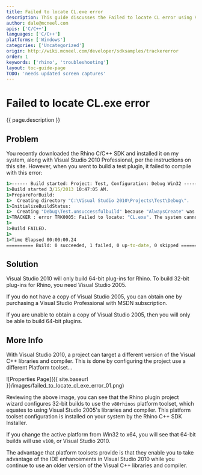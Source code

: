 ```yaml
---
title: Failed to locate CL.exe error
description: This guide discusses the Failed to locate CL error using Visual Studio 2010.
author: dale@mcneel.com
apis: ['C/C++']
languages: ['C/C++']
platforms: ['Windows']
categories: ['Uncategorized']
origin: http://wiki.mcneel.com/developer/sdksamples/trackererror
order: 1
keywords: ['rhino', 'troubleshooting']
layout: toc-guide-page
TODO: 'needs updated screen captures'
---
```


# Failed to locate CL.exe error

{{ page.description }}

## Problem

You recently downloaded the Rhino C/C++ SDK and installed it on my system, along with Visual Studio 2010 Professional, per the instructions on this site.  However, when you went to build a test plugin, it failed to compile with this error:

```cmd
1>------ Build started: Project: Test, Configuration: Debug Win32 ------
1>Build started 3/15/2013 10:47:05 AM.
1>PrepareForBuild:
1>  Creating directory "C:\Visual Studio 2010\Projects\Test\Debug\".
1>InitializeBuildStatus:
1>  Creating "Debug\Test.unsuccessfulbuild" because "AlwaysCreate" was specified.
1>TRACKER : error TRK0005: Failed to locate: "CL.exe". The system cannot find the file specified.
1>
1>Build FAILED.
1>
1>Time Elapsed 00:00:00.24
========== Build: 0 succeeded, 1 failed, 0 up-to-date, 0 skipped ==========
```

## Solution

Visual Studio 2010 will only build 64-bit plug-ins for Rhino.  To build 32-bit plug-ins for Rhino, you need Visual Studio 2005.

If you do not have a copy of Visual Studio 2005, you can obtain one by purchasing a Visual Studio Professional with MSDN subscription.

If you are unable to obtain a copy of Visual Studio 2005, then you will only be able to build 64-bit plugins.

## More Info

With Visual Studio 2010, a project can target a different version of the Visual C++ libraries and compiler.  This is done by configuring the project use a different Platform toolset...

![Properties Page]({{ site.baseurl }}/images/failed_to_locate_cl_exe_error_01.png)

Reviewing the above image, you can see that the Rhino plugin project wizard configures 32-bit builds to use the `v80rhinos` platform toolset, which equates to using Visual Studio 2005's libraries and compiler.  This platform toolset configuration is installed on your system by the Rhino C++ SDK Installer.

If you change the active platform from Win32 to x64, you will see that 64-bit builds will use `v100`, or Visual Studio 2010.

The advantage that platform toolsets provide is that they enable you to take advantage of the IDE enhancements in Visual Studio 2010 while you continue to use an older version of the Visual C++ libraries and compiler.
